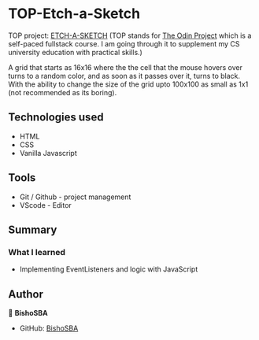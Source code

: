 # TOP-Etch-a-Sketch
TOP project: [ETCH-A-SKETCH](https://bishosba.github.io/TOP-Etch-a-Sketch/)
(TOP stands for [The Odin Project](https:www.theodinproject) which is a self-paced fullstack course. I am going through it to supplement my CS university education with practical skills.)

A grid that starts as 16x16 where the the cell that the mouse hovers over turns to a random color, and as soon as it passes over it, turns to black.
With the ability to change the size of the grid upto 100x100 as small as 1x1 (not recommended as its boring).

## Technologies used
* HTML
* CSS
* Vanilla Javascript

## Tools
* Git / Github - project management
* VScode - Editor

## Summary

### What I learned

* Implementing EventListeners and logic with JavaScript

## Author

👤 **BishoSBA**
* GitHub: [BishoSBA](https://github.com/BishoSBA)
